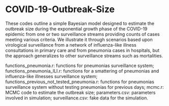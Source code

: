 # COVID-19-Outbreak-Size
These codes outline a simple Bayesian model designed to estimate the outbreak size during the exponential growth phase of the COVID-19 epidemic from one or two surveillance streams providing counts of cases meeting various criteria. We illustrate it through scenarios based upon virological surveillance from a network of influenza-like illness consultations in primary care and from pneumonia cases in hospitals, but the approach generalizes to other surveillance streams such as mortalities. 

functions_pneumonia.r:                     functions for pneumonias surveillance system;
functions_pneumonia_ILI.r:                 functions for a smattering of pneumonias and influenza-like illnesses surveillance system;
functions_previous_not_tested_pneumonia.r: functions for pneumonias surveillance system without testing pneumonias for previous days;
mcmc.r:                                    MCMC code to estimate the outbreak size;
parameters.csv:                            parameters involved in simulation;
surveillance.csv:                          fake data for the simulation.

